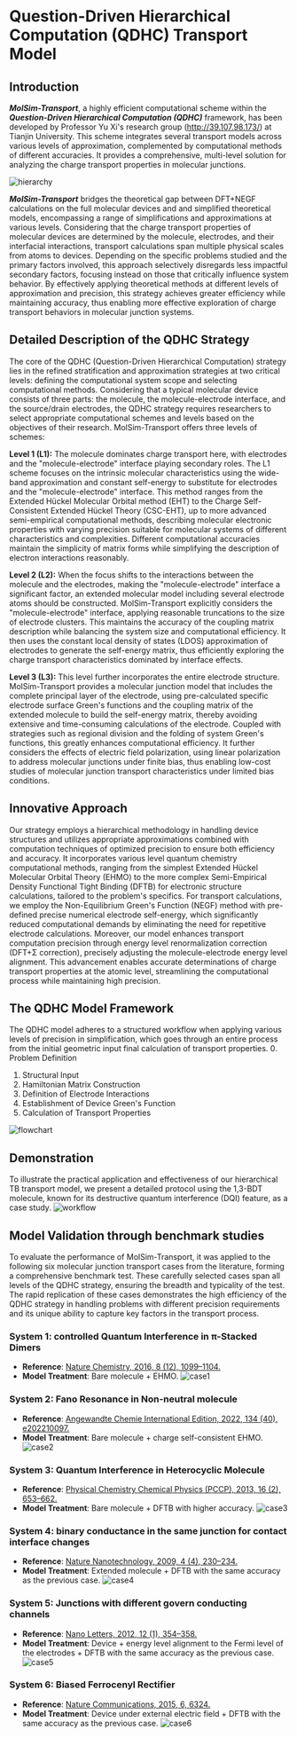 # **Question-Driven Hierarchical Computation (QDHC) Transport Model**

## **Introduction**
_**MolSim-Transport**_, a highly efficient computational scheme within the _**Question-Driven Hierarchical Computation (QDHC)**_ framework, has been developed by Professor Yu Xi's research group (http://39.107.98.173/) at Tianjin University. This scheme integrates several transport models across various levels of approximation, complemented by computational methods of different accuracies. It provides a comprehensive, multi-level solution for analyzing the charge transport properties in molecular junctions.

![hierarchy](https://github.com/yuxi-TJU/Question-driven-Hierarchical-Transport-Model/assets/68102657/e607529f-6e32-45fa-be8f-d2df5df58722)

_**MolSim-Transport**_ bridges the theoretical gap between DFT+NEGF calculations on the full molecular devices and and simplified theoretical models, encompassing a range of simplifications and approximations at various levels. Considering that the charge transport properties of molecular devices are determined by the molecule, electrodes, and their interfacial interactions, transport calculations span multiple physical scales from atoms to devices. Depending on the specific problems studied and the primary factors involved, this approach selectively disregards less impactful secondary factors, focusing instead on those that critically influence system behavior. By effectively applying theoretical methods at different levels of approximation and precision, this strategy achieves greater efficiency while maintaining accuracy, thus enabling more effective exploration of charge transport behaviors in molecular junction systems.

## **Detailed Description of the QDHC Strategy**

The core of the QDHC (Question-Driven Hierarchical Computation) strategy lies in the refined stratification and approximation strategies at two critical levels: defining the computational system scope and selecting computational methods. Considering that a typical molecular device consists of three parts: the molecule, the molecule-electrode interface, and the source/drain electrodes, the QDHC strategy requires researchers to select appropriate computational schemes and levels based on the objectives of their research. MolSim-Transport offers three levels of schemes:

**Level 1 (L1):** The molecule dominates charge transport here, with electrodes and the "molecule-electrode" interface playing secondary roles. The L1 scheme focuses on the intrinsic molecular characteristics using the wide-band approximation and constant self-energy to substitute for electrodes and the "molecule-electrode" interface. This method ranges from the Extended Hückel Molecular Orbital method (EHT) to the Charge Self-Consistent Extended Hückel Theory (CSC-EHT), up to more advanced semi-empirical computational methods, describing molecular electronic properties with varying precision suitable for molecular systems of different characteristics and complexities. Different computational accuracies maintain the simplicity of matrix forms while simplifying the description of electron interactions reasonably.

**Level 2 (L2):** When the focus shifts to the interactions between the molecule and the electrodes, making the "molecule-electrode" interface a significant factor, an extended molecular model including several electrode atoms should be constructed. MolSim-Transport explicitly considers the "molecule-electrode" interface, applying reasonable truncations to the size of electrode clusters. This maintains the accuracy of the coupling matrix description while balancing the system size and computational efficiency. It then uses the constant local density of states (LDOS) approximation of electrodes to generate the self-energy matrix, thus efficiently exploring the charge transport characteristics dominated by interface effects.

**Level 3 (L3):** This level further incorporates the entire electrode structure. MolSim-Transport provides a molecular junction model that includes the complete principal layer of the electrode, using pre-calculated specific electrode surface Green's functions and the coupling matrix of the extended molecule to build the self-energy matrix, thereby avoiding extensive and time-consuming calculations of the electrode. Coupled with strategies such as regional division and the folding of system Green's functions, this greatly enhances computational efficiency. It further considers the effects of electric field polarization, using linear polarization to address molecular junctions under finite bias, thus enabling low-cost studies of molecular junction transport characteristics under limited bias conditions.

## Innovative Approach
Our strategy employs a hierarchical methodology in handling device structures and utilizes appropriate approximations combined with computation techniques of optimized precision to ensure both efficiency and accuracy. It incorporates various level quantum chemistry computational methods, ranging from the simplest Extended Hückel Molecular Orbital Theory (EHMO) to the more complex Semi-Empirical Density Functional Tight Binding (DFTB) for electronic structure calculations, tailored to the problem's specifics. For transport calculations, we employ the Non-Equilibrium Green's Function (NEGF) method with pre-defined precise numerical electrode self-energy, which significantly reduced computational demands by eliminating the need for repetitive electrode calculations. Moreover, our model enhances transport computation precision through energy level renormalization correction (DFT+Σ correction), precisely adjusting the molecule-electrode energy level alignment. This advancement enables accurate determinations of charge transport properties at the atomic level, streamlining the computational process while maintaining high precision.

## **The QDHC Model Framework**
The QDHC model adheres to a structured workflow when applying various levels of precision in simplification, which goes through an entire process from the initial geometric input final calculation of transport properties.
0. Problem Definition
1. Structural Input
2. Hamiltonian Matrix Construction
3. Definition of Electrode Interactions
4. Establishment of Device Green's Function
5. Calculation of Transport Properties

![flowchart](https://github.com/yuxi-TJU/Question-driven-Hierarchical-Transport-Model/assets/68102657/bac5855f-ecce-4467-a208-5a6b774f8ec0)

## **Demonstration**
To illustrate the practical application and effectiveness of our hierarchical TB transport model, we present a detailed protocol using the 1,3-BDT molecule, known for its destructive quantum interference (DQI) feature, as a case study.
![workflow](https://github.com/yuxi-TJU/Question-oriented-Hierarchical-Transport-Model/assets/68102657/ad6b807a-0ff2-4671-bfeb-35191da5049a)


## Model Validation through benchmark studies
To evaluate the performance of MolSim-Transport, it was applied to the following six molecular junction transport cases from the literature, forming a comprehensive benchmark test. These carefully selected cases span all levels of the QDHC strategy, ensuring the breadth and typicality of the test. The rapid replication of these cases demonstrates the high efficiency of the QDHC strategy in handling problems with different precision requirements and its unique ability to capture key factors in the transport process.

### System 1:  controlled Quantum Interference in π-Stacked Dimers
- **Reference**: [Nature Chemistry, 2016, 8 (12), 1099–1104.](https://www.nature.com/articles/nchem.2615)
- **Model Treatment**: Bare molecule + EHMO.
![case1](https://github.com/yuxi-TJU/Question-driven-Hierarchical-Transport-Model/assets/68102657/06c971bf-71f8-4d0e-aeba-772bd2884e5d)

### System 2: Fano Resonance in Non-neutral molecule
- **Reference**: [Angewandte Chemie International Edition, 2022, 134 (40), e202210097.](https://onlinelibrary.wiley.com/doi/10.1002/anie.202210097)
- **Model Treatment**: Bare molecule + charge self-consistent EHMO.
![case2](https://github.com/yuxi-TJU/Question-driven-Hierarchical-Transport-Model/assets/68102657/2d3e9b53-9f78-499a-831d-7fc74e4ba4ba)

### System 3: Quantum Interference in Heterocyclic Molecule
- **Reference**: [Physical Chemistry Chemical Physics (PCCP), 2013, 16 (2), 653–662.](https://pubs.rsc.org/en/content/articlelanding/2014/cp/c3cp53866d)
- **Model Treatment**: Bare molecule + DFTB with higher accuracy.
![case3](https://github.com/yuxi-TJU/Question-driven-Hierarchical-Transport-Model/assets/68102657/8f20778c-b85c-4514-abdb-afed86db17c1)

### System 4: binary conductance in the same junction for contact interface changes
- **Reference**: [Nature Nanotechnology, 2009, 4 (4), 230–234.](https://doi.org/10.1038/nnano.2009.10)
- **Model Treatment**: Extended molecule + DFTB with the same accuracy as the previous case.
![case4](https://github.com/yuxi-TJU/Question-driven-Hierarchical-Transport-Model/assets/68102657/c2c1eb2f-46c1-4892-9290-415acbf4b7ec)

### System 5: Junctions with different govern conducting channels
- **Reference**: [Nano Letters, 2012, 12 (1), 354–358.](https://pubs.acs.org/doi/10.1021/nl203634m)
- **Model Treatment**: Device + energy level alignment to the Fermi level of the electrodes + DFTB with the same accuracy as the previous case.
![case5](https://github.com/yuxi-TJU/Question-driven-Hierarchical-Transport-Model/assets/68102657/08035492-a13e-4c8d-aeea-3058e56529eb)

### System 6: Biased Ferrocenyl Rectifier
- **Reference**: [Nature Communications, 2015, 6, 6324.](https://www.nature.com/articles/ncomms7324)
- **Model Treatment**: Device under external electric field + DFTB with the same accuracy as the previous case.
![case6](https://github.com/yuxi-TJU/Question-driven-Hierarchical-Transport-Model/assets/68102657/199efa73-40d8-45e9-869c-2d5a6dead373)
